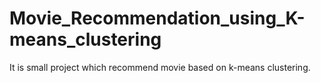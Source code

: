 # Movie_Recommendation_using_K-means_clustering
It is small project which recommend movie based on k-means clustering.
